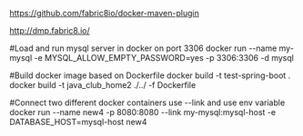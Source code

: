 https://github.com/fabric8io/docker-maven-plugin

http://dmp.fabric8.io/

#Load and run mysql server in docker on port 3306
docker run --name my-mysql -e MYSQL_ALLOW_EMPTY_PASSWORD=yes -p 3306:3306 -d mysql

#Build docker image based on Dockerfile
docker build -t test-spring-boot .
docker build -t java_club_home2 ./../ -f Dockerfile

#Connect two different docker containers use --link and use env variable
docker run --name new4 -p 8080:8080 --link my-mysql:mysql-host -e DATABASE_HOST=mysql-host new4
